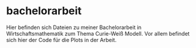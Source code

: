 # bachelorarbeit
Hier befinden sich Dateien zu meiner Bachelorarbeit in Wirtschaftsmathematik zum Thema Curie-Weiß Modell. Vor allem befindet sich hier der Code für die Plots in der Arbeit.
